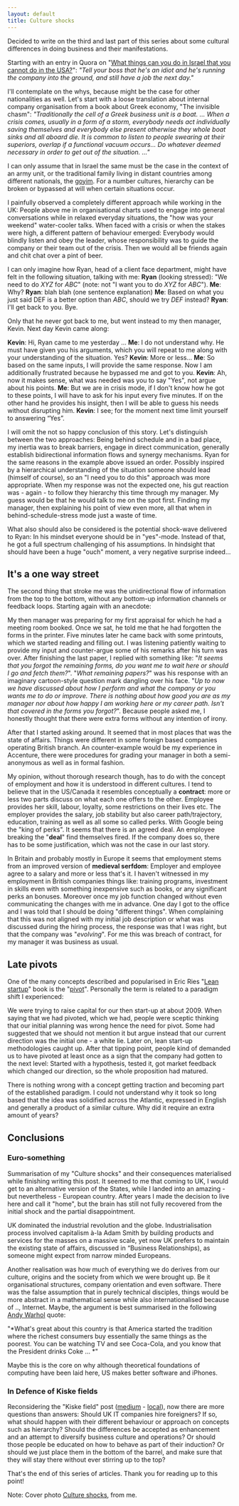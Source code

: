```yaml
---
layout: default
title: Culture shocks
---
```


Decided to write on the third and last part of this series about some cultural differences in doing business and their manifestations.

Starting with an entry in Quora on "[What things can you do in Israel that you cannot do in the USA?](http://www.quora.com/What-things-can-you-do-in-Israel-that-you-cannot-do-in-the-USA)": *"Tell your boss that he's an idiot and he's running the company into the ground, and still have a job the next day."*

I'll contemplate on the whys, because might be the case for other nationalities as well. Let's start with a loose translation about internal company organisation from a book about Greek economy, "The invisible chasm": *"Traditionally the cell of a Greek business unit is a boat. ... When a crisis comes, usually in a form of a storm, everybody needs act individually saving themselves and everybody else present otherwise they whole boat sinks and all aboard die. It is common to listen to people swearing at their superiors, overlap  if a functional vacuum occurs... Do whatever  deemed necessary in order to get out of the situation. ..."*

I can only assume that in Israel the same must be the case in the context of an army unit, or the traditional family living in distant countries among different nationals, the [goyim](http://en.wikipedia.org/wiki/Goy). For a number cultures, hierarchy can be broken or bypassed at will when certain situations occur.

I painfully observed a completely different approach while working in the UK: People above me in organisational charts used to engage into general conversations while in relaxed everyday situations, the "how was your weekend" water-cooler talks. When faced with a crisis or when the stakes were high, a different pattern of behaviour emerged: Everybody would blindly listen and obey the leader, whose responsibility was to guide the company or their team out of the crisis. Then we would all be friends again and chit chat over a pint of beer.
 
I can only imagine how Ryan, head of a client face department, might have felt in the following situation, talking with me:
**Ryan** (looking stressed): "We need to do *XYZ* for *ABC*" (note: not "I want you to do *XYZ* for *ABC*").
**Me**: Why?
**Ryan**: blah blah (one sentence explanation)
**Me**: Based on what you just said DEF is a better option than *ABC*, should we try *DEF* instead?
**Ryan**: I'll get back to you. Bye.

Only that he never got back to me, but went instead to my then manager, Kevin. Next day Kevin came along:

**Kevin**: Hi, Ryan came to me yesterday ...
**Me**: I do not understand why. He must have given you his arguments, which you will repeat to me along with your understanding of the situation. Yes?
**Kevin**: More or less...
**Me**: So based on the same inputs, I will provide the same response. Now I am additionally frustrated because he bypassed me and got to you.
**Kevin**: Ah, now it makes sense, what was needed was you to say "Yes", not argue about his points.
**Me**: But we are in crisis mode, if I don't know how he got to these points, I will have to ask for his input every five minutes. If on the other hand he provides his insight, then I will be able to guess his needs without disrupting him.
**Kevin**: I see; for the moment next time limit yourself to answering “Yes”.

I will omit the not so happy conclusion of this story. Let's distinguish between the two approaches: Being behind schedule and in a bad place, my inertia was to break barriers, engage in direct communication, generally establish bidirectional information flows and synergy mechanisms. Ryan for the same reasons in the example above issued an order. Possibly inspired by a hierarchical understanding of the situation someone should lead (himself of course), so an "I need you to do this" approach was more appropriate. When my response was not the expected one, his gut reaction was - again - to follow they hierarchy this time through my manager. My guess would be that he would talk to me on the spot first. Finding my manager, then explaining his point of view even more, all that when in behind-schedule-stress mode just a waste of time.

What also should also be considered is the potential shock-wave delivered to Ryan: In his mindset everyone should be in "yes"-mode. Instead of that, he got a full spectrum challenging of his assumptions. In hindsight that should have been a huge "ouch" moment, a very negative surprise indeed...

## It's a one way street 

The second thing that stroke me was the unidirectional flow of information from the top to the bottom, without any bottom-up information channels or feedback loops. Starting again with an anecdote:

My then manager was preparing for my first appraisal for which he had a meeting room booked. Once we sat, he told me that he had forgotten the forms in the printer. Five minutes later he came back with some printouts, which we started reading and filling out. I was listening patiently waiting to provide my input and counter-argue some of his remarks after his turn was over. After finishing the last paper, I replied with something like: "*It seems that you forgot the remaining forms, do you want me to wait here or should I go and fetch them?*". "*What remaining papers?*" was his response with an imaginary cartoon-style question mark dangling over his face. "*Up to now we have discussed about how I perform and what the company or you wants me to do or improve. There is nothing about how good you are as my manager nor about how happy I am working here or my career path. Isn't that covered in the forms you forgot?*". Because people asked me, I honestly thought that there were extra forms without any intention of irony.

After that I started asking around. It seemed that in most places that was the state of affairs. Things were different in some foreign based companies operating British branch. An counter-example would be my experience in Accenture, there were procedures for grading your manager in both a semi-anonymous as well as in formal fashion.

My opinion, without thorough research though, has to do with the concept of employment and how it is understood in different cultures. I tend to believe that in the US/Canada it resembles conceptually a **contract**: more or less two parts discuss on what each one offers to the other. Employee provides her skill, labour, loyalty, some restrictions on their lives etc. The employer provides the salary, job stability but also career path/trajectory, education, training as well as all some so called perks. With Google being the "king of perks". It seems that there is an agreed deal. An employee breaking the "**deal**" find themselves fired. If the company does so, there has to be some justification, which was not the case in our last story.

In Britain and probably mostly in Europe it seems that employment stems from an improved version of **medieval serfdom**: Employer and employee agree to a salary and more or less that's it. I haven't witnessed in my employment in British companies things like: training programs, investment in skills even with something inexpensive such as books, or any significant perks an bonuses. Moreover once my job function changed without even communicating the changes with me in advance. One day I got to the office and I was told that I should be doing "different things". When complaining that this was not aligned with my initial job description or what was discussed during the hiring process, the response was that I was right, but that the company was "*evolving*". For me this was breach of contract, for my manager it was business as usual.

## Late pivots

One of the many concepts described and popularised in Eric Ries "[Lean startup](www.amazon.co.uk/Lean-Startup-Innovation-Successful-Businesses/dp/0670921602)" book is the "[pivot](http://en.wikipedia.org/wiki/Lean_startup#Pivot)". Personally the term is related to a paradigm shift I experienced:

We were trying to raise capital for our then start-up at about 2009. When saying that we had pivoted, which we had, people were sceptic thinking that our initial planning was wrong hence the need for pivot. Some had suggested that we should not mention it but argue instead that our current direction was the initial one - a white lie. Later on, lean start-up methodologies caught up. After that tipping point, people kind of demanded us to have pivoted at least once as a sign that the company had gotten to the next level: Started with a hypothesis, tested it, got market feedback which changed our direction, so the whole proposition had matured.

There is nothing wrong with a concept getting traction and becoming part of the established paradigm. I could not understand why it took so long based that the idea was solidified across the Atlantic, expressed in English and generally a product of a similar culture. Why did it require an extra amount of years?

## Conclusions 

### Euro-something

Summarisation of my "Culture shocks" and their consequences materialised while finishing writing this post. It seemed to me that coming to UK, I would get to an alternative version of the States, while I landed into an amazing - but nevertheless - European country. After years I made the decision to live here and call it "home", but the brain has still not fully recovered from the initial shock and the partial disappointment.

UK dominated the industrial revolution and the globe. Industrialisation process involved capitalism à-la Adam Smith by building products and services for the masses on a massive scale, yet now UK prefers to maintain the existing state of affairs, discussed in “Business Relationships), as someone might expect from narrow minded Europeans.

Another realisation was how much of everything we do derives from our culture, origins and the society from which we were brought up. Be it organisational structures, company orientation and even software. There was the false assumption that in purely technical disciples, things would be more abstract in a mathematical sense while also internationalised because of .., Internet. Maybe, the argument is best summarised in the following [Andy Warhol](http://en.wikiquote.org/wiki/Andy_Warhol) quote:

"*What's great about this country is that America started the tradition where the richest consumers buy essentially the same things as the poorest. You can be watching TV and see Coca-Cola, and you know that the President drinks Coke ... *"

Maybe this is the core on why although theoretical foundations of computing have been laid here, US makes better software and iPhones.

### In Defence of Kiske fields 

Reconsidering the "Kiske field" post ([medium](https://medium.com/@dimist/the-kiske-field-is-the-first-part-of-a-series-about-british-it-industry-instead-of-a-large-article-adc771399041) - [local](/2015-03-20-kiske_field.html 'The Kiske field')), now there are more questions than answers: Should UK IT companies hire foreigners? If so, what should happen with their different behaviour or approach on concepts such as hierarchy? Should the differences be accepted as enhancement and an attempt to diversify business culture and operations? Or should those people be educated on how to behave as part of their induction? Or should we just place them in the bottom of the barrel, and make sure that they will stay there without ever stirring up to the top?

That's the end of this series of articles. Thank you for reading up to this point!

Note: Cover photo [Culture shocks]("/images/culture_shocks-plugs.jpg"), from me.
